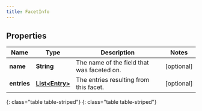 ```yaml
---
title: FacetInfo
---
```


## Properties

| Name | Type | Description | Notes |
| ------------ | ------------- | ------------- | ------------- |
| **name** | **String** | The name of the field that was faceted on. |  [optional] |
| **entries** | [**List&lt;Entry&gt;**](Entry.html) | The entries resulting from this facet. |  [optional] |
{: class="table table-striped"}
{: class="table table-striped"}


